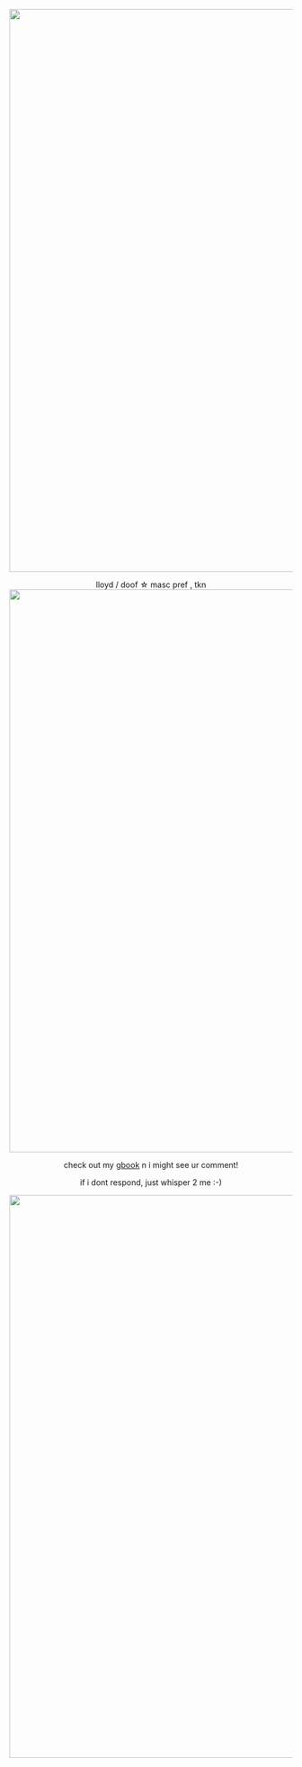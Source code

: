 <p align="center"> <img width="1000" src="https://64.media.tumblr.com/27fd0cec23e2f48a74a2264d96d28490/ee09abb08cabc6f1-a8/s400x600/d30a6f4a80011b32afb8180bde1db82f712a73ee.pnj">
<p align="center"> lloyd / doof  ☆  masc pref , tkn

<img width="1000" src="https://cdn.discordapp.com/attachments/951297633366970428/1236298594764722286/IMG_9920.gif?ex=6637804a&is=66362eca&hm=88037066a1527a6124eb5f582ea49b31e353668715d93e5583a09ea22440acc3&">
  

  <div align="center"> 
    
  check out my [gbook](https://diddlydoofuzz.123guestbook.com/#) n i might see ur comment!

  if i dont respond, just whisper 2 me :-)
  
<p align="center">
  <img width="1000" src="https://64.media.tumblr.com/3f36620f44aadbe57343a3ada20afaf9/ee09abb08cabc6f1-a1/s400x600/bebdac05fbd74b043fce220672fe8fa103b5c6c2.pnj">


<!--
**doooofus/doooofus** is a ✨ _special_ ✨ repository because its `README.md` (this file) appears on your GitHub profile.

Here are some ideas to get you started:

- 🔭 I’m currently working on ...
- 🌱 I’m currently learning ...
- 👯 I’m looking to collaborate on ...
- 🤔 I’m looking for help with ...
- 💬 Ask me about ...
- 📫 How to reach me: ...
- 😄 Pronouns: ...
- ⚡ Fun fact: ...
-->
